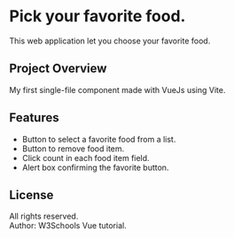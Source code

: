 # Pick your favorite food.

This web application let you choose your favorite food.

## Project Overview

My first single-file component made with VueJs using Vite. 

## Features

- Button to select a favorite food from a list.
- Button to remove food item.
- Click count in each food item field.
- Alert box confirming the favorite button.

## License

All rights reserved.<br>
Author: W3Schools Vue tutorial.